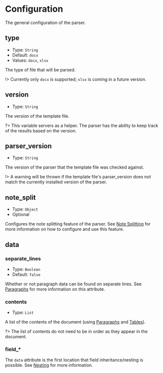 # Configuration

The general configuration of the parser.


## type

- Type: `String`
- Default: `docx`
- Values: `docx`, `xlsx`

The type of file that will be parsed.

!> Currently only `docx` is supported; `xlsx` is coming in a future version.

## version

- Type: `String`

The version of the template file.

?> This variable servers as a helper.  The parser has the ability to keep track of the results based on the version.

## parser_version

- Type: `String`

The version of the parser that the template file was checked against.

!> A warning will be thrown if the template file's parser_version does not match the currently installed version of the parser.

## note_split

- Type: `Object`
- Optional

Configures the note splitting feature of the parser.  See [Note Splitting](templates/note-identification.md#splitting-notes) for more information on how to configure and use this feature.

## data

### separate_lines

- Type: `Boolean`
- Default: `false`

Whether or not paragraph data can be found on separate lines.  See [Paragraphs](templates/paragraphs.md#separate_lines) for more information on this attribute.

### contents

- Type: `List`

A list of the contents of the document (using [Paragraphs](templates/paragraphs.md) and [Tables](templates/tables.md)).

?> The list of contents do not need to be in order as they appear in the document.


### field_*

The `data` attribute is the first location that field inheritance/nesting is possible.  See [Nesting](templates/nesting.md#fields) for more information.